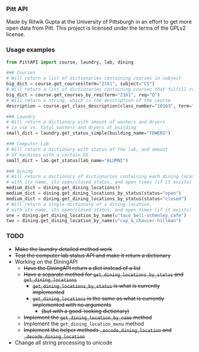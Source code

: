 ### Pitt API  

Made by Ritwik Gupta at the University of Pittsburgh in an effort to get more open data from Pitt. 
This project is licensed under the terms of the GPLv2 license.   

### Usage examples  

```python
from PittAPI import course, laundry, lab, dining

### Courses
# Will return a list of dictionaries containing courses in subject
big_dict = course.get_courses(term="2161", subject="CS")
# Will return a list of dictionaries containing courses that fulfill req
big_dict = course.get_courses_by_req(term="2161", req="Q")
# Will return a string, which is the description of the course
description = course.get_class_description(class_number="10163", term="2161")

### Laundry
# Will return a dictionary with amount of washers and dryers
# in use vs. total washers and dryers at building
small_dict = laundry.get_status_simple(building_name="TOWERS")

### Computer Lab
# Will return a dictionary with status of the lab, and amount
# of machines with a certain OS
small_dict = lab.get_status(lab_name="ALUMNI")

### Dining
# Will return a dictionary of dictionaries containing each dining location,
# with its name, its open/closed status, and open times (if it exists)
medium_dict = dining.get_dining_locations()
medium_dict = dining.get_dining_locations_by_status(status="open")
medium_dict = dining.get_dining_locations_by_status(status="closed")
# Will return a single dictionary of a dining location,
# with its name, its open/closed status, and open times (if it exists)
one = dining.get_dining_location_by_name(u"taco_bell-schenley_cafe")
two = dining.get_dining_location_by_name(u"cup_&_chaucer-hillman")

```

### TODO  
* ~~Make the laundry detailed method work~~  
* ~~Test the computer lab status API and make it return a dictionary~~  
* Working on the DiningAPI
    * ~~Have the DiningAPI return a dict instead of a list~~
    * ~~Have a separate method for `get_dining_locations_by_status` and `get_dining_locations`~~
        * ~~`get_dining_locations_by_status` is what is currently implemented~~
        * ~~`get_dining_locations` is the same as what is currently implemented with no arguments~~
            * ~~(but with a good-looking dictionary)~~
    * ~~Implement the `get_dining_location_by_name` method~~
    * Implement the `get_dining_location_menu` method
    * ~~Implement the helper methods `_encode_dining_location` and `_decode_dining_location`~~
* Change all string processing to unicode
